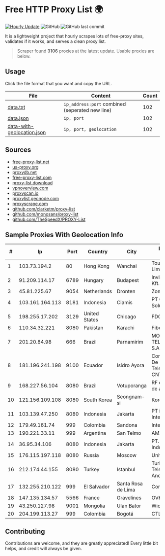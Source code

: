 
# Free HTTP Proxy List 🌍

[![Hourly Update](https://github.com/mertguvencli/http-proxy-list/actions/workflows/main.yml/badge.svg?branch=main)](https://github.com/mertguvencli/http-proxy-list/actions/workflows/main.yml)
![GitHub](https://img.shields.io/github/license/mertguvencli/http-proxy-list)
![GitHub last commit](https://img.shields.io/github/last-commit/mertguvencli/http-proxy-list)

It is a lightweight project that hourly scrapes lots of free-proxy sites, validates if it works, and serves a clean proxy list.


> Scraper found **3106** proxies at the latest update. Usable proxies are below.

## Usage

Click the file format that you want and copy the URL.


|File|Content|Count|
|----|-------|-----|
|[data.txt](https://raw.githubusercontent.com/mertguvencli/http-proxy-list/main/proxy-list/data.txt)|`ip_address:port` combined (seperated new line)|102|
|[data.json](https://raw.githubusercontent.com/mertguvencli/http-proxy-list/main/proxy-list/data.json)|`ip, port`|102|
|[data-with-geolocation.json](https://raw.githubusercontent.com/mertguvencli/http-proxy-list/main/proxy-list/data-with-geolocation.json)|`ip, port, geolocation`|102|

## Sources

* [free-proxy-list.net](https://free-proxy-list.net)
* [us-proxy.org](https://www.us-proxy.org)
* [proxydb.net](http://proxydb.net)
* [free-proxy-list.com](https://free-proxy-list.com/?page=&port=&type%5B%5D=http&type%5B%5D=https&up_time=0&search=Search)
* [proxy-list.download](https://www.proxy-list.download/HTTP)
* [vpnoverview.com](https://vpnoverview.com/privacy/anonymous-browsing/free-proxy-servers)
* [proxyscan.io](https://www.proxyscan.io)
* [proxylist.geonode.com](https://proxylist.geonode.com/api/proxy-list?limit=300&page=1&sort_by=lastChecked&sort_type=desc&protocols=http,https)
* [proxyscrape.com](https://api.proxyscrape.com/v2/?request=displayproxies&protocol=http&timeout=10000&country=all&ssl=all&anonymity=all)
* [github.com/clarketm/proxy-list](https://raw.githubusercontent.com/clarketm/proxy-list/master/proxy-list-raw.txt)
* [github.com/monosans/proxy-list](https://raw.githubusercontent.com/monosans/proxy-list/main/proxies/http.txt)
* [github.com/TheSpeedX/PROXY-List](https://raw.githubusercontent.com/TheSpeedX/PROXY-List/master/http.txt)


## Sample Proxies With Geolocation Info

|#|Ip|Port|Country|City|Internet Service Provider|
|-|--|----|-------|----|-------------------------|
|1|103.73.194.2|80|Hong Kong|Wanchai|TouchPal HK Co., Limited|
|2|91.209.114.17|6789|Hungary|Budapest|Invitech ICT Services Kft.|
|3|45.81.225.67|9054|Netherlands|Dronten|Zomro B.V.|
|4|103.161.164.113|8181|Indonesia|Ciamis|PT Galuh Multidata Solution|
|5|198.255.17.202|3129|United States|Chicago|FDCservers.net|
|6|110.34.32.221|8080|Pakistan|Karachi|Fiberlink PVT LTD|
|7|201.20.84.98|666|Brazil|Parnamirim|MOB SERVICOS DE TELECOMUNICACOES S.A.|
|8|181.196.241.198|9100|Ecuador|Isidro Ayora|Corporacion Nacional De Telecomunicaciones - CNT EP|
|9|168.227.56.104|8080|Brazil|Votuporanga|RF connect provedor de acesso ltda-me|
|10|121.156.109.108|8080|South Korea|Seongnam-si|Korea Telecom|
|11|103.139.47.250|8080|Indonesia|Jakarta|PT iForte Global Internet|
|12|179.49.161.74|999|Colombia|Sandona|Integra Multisolutions|
|13|190.221.33.11|999|Argentina|San Telmo|AMX Argentina S.A.|
|14|36.95.34.106|8080|Indonesia|Jakarta|PT. Telekomunikasi Indonesia|
|15|176.115.197.118|8080|Russia|Moscow|UnitTelecom LLC|
|16|212.174.44.155|8080|Turkey|Istanbul|Turk Telekomunikasyon Anonim Sirketi|
|17|132.255.210.122|999|El Salvador|Santa Rosa de Lima|Conective S.a. De C.V.|
|18|147.135.134.57|5566|France|Gravelines|OVH SAS|
|19|43.250.127.98|9001|Mongolia|Ulan Bator|Wicom Networks|
|20|204.199.113.27|999|Colombia|Bogotá|CTL Colombia|



## Contributing

Contributions are welcome, and they are greatly appreciated! Every
little bit helps, and credit will always be given.

